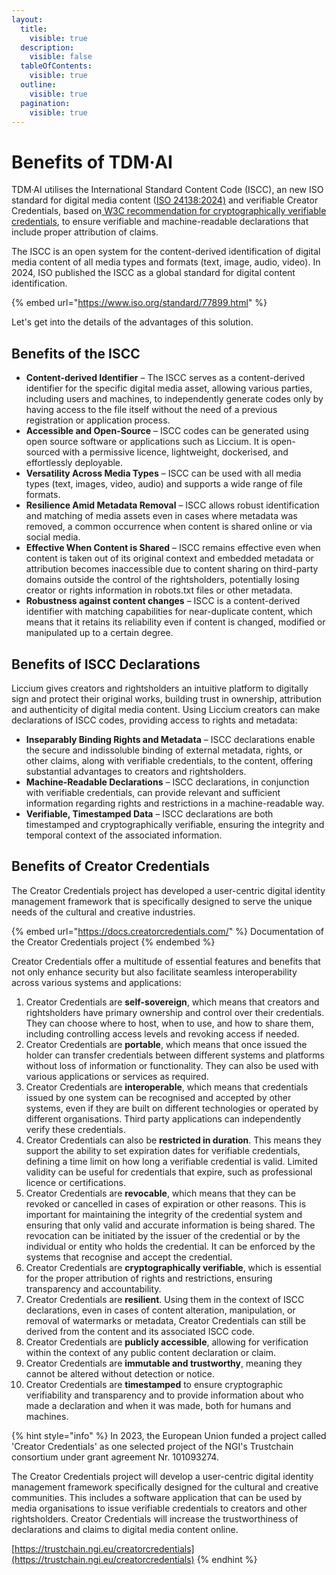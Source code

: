 ```yaml
---
layout:
  title:
    visible: true
  description:
    visible: false
  tableOfContents:
    visible: true
  outline:
    visible: true
  pagination:
    visible: true
---
```


# Benefits of TDM·AI

TDM·AI utilises the International Standard Content Code (ISCC), an new ISO standard for digital media content ([ISO 24138:2024)](https://www.iso.org/standard/77899.html) and verifiable Creator Credentials, based on[ W3C recommendation for cryptographically verifiable credentials](https://www.w3.org/TR/vc-data-model-2.0/), to ensure verifiable and machine-readable declarations that include proper attribution of claims.&#x20;

The ISCC is an open system for the content-derived identification of digital media content of all media types and formats (text, image, audio, video). In 2024, ISO published the ISCC as a global standard for digital content identification.

{% embed url="https://www.iso.org/standard/77899.html" %}

Let's get into the details of the advantages of this solution.&#x20;

## Benefits of the ISCC

* **Content-derived Identifier** – The ISCC serves as a content-derived identifier for the specific digital media asset, allowing various parties, including users and machines, to independently generate codes only by having access to the file itself without the need of a previous registration or application process.
* **Accessible and Open-Source** – ISCC codes can be generated using open source software or applications such as Liccium. It is open-sourced with a permissive licence, lightweight, dockerised, and effortlessly deployable.&#x20;
* **Versatility Across Media Types** – ISCC can be used with all media types (text, images, video, audio) and supports a wide range of file formats.
* **Resilience Amid Metadata Removal** – ISCC allows robust identification and matching of media assets even in cases where metadata was removed, a common occurrence when content is shared online or via social media.
* **Effective When Content is Shared** – ISCC remains effective even when content is taken out of its original context and embedded metadata or attribution becomes inaccessible due to content sharing on third-party domains outside the control of the rightsholders, potentially losing creator or rights information in robots.txt files or other metadata.
* **Robustness against content changes** – ISCC is a content-derived identifier with matching capabilities for near-duplicate content, which means that it retains its reliability even if content is changed, modified or manipulated up to a certain degree.

## Benefits of ISCC Declarations

Liccium gives creators and rightsholders an intuitive platform to digitally sign and protect their original works, building trust in ownership, attribution and authenticity of digital media content. Using Liccium creators can make declarations of ISCC codes, providing access to rights and metadata:

* **Inseparably Binding Rights and Metadata** – ISCC declarations enable the secure and indissoluble binding of external metadata, rights, or other claims, along with verifiable credentials, to the content, offering substantial advantages to creators and rightsholders.
* **Machine-Readable Declarations** – ISCC declarations, in conjunction with verifiable credentials, can provide relevant and sufficient information regarding rights and restrictions in a machine-readable way.
* **Verifiable, Timestamped Data** – ISCC declarations are both timestamped and cryptographically verifiable, ensuring the integrity and temporal context of the associated information.

## Benefits of Creator Credentials

The Creator Credentials project has developed a user-centric digital identity management framework that is specifically designed to serve the unique needs of the cultural and creative industries.&#x20;

{% embed url="https://docs.creatorcredentials.com/" %}
Documentation of the Creator Credentials project
{% endembed %}

Creator Credentials offer a multitude of essential features and benefits that not only enhance security but also facilitate seamless interoperability across various systems and applications:

1. Creator Credentials are **self-sovereign**, which means that creators and rightsholders have primary ownership and control over their credentials. They can choose where to host, when to use, and how to share them, including controlling access levels and revoking access if needed.
2. Creator Credentials are **portable**, which means that once issued the holder can transfer credentials between different systems and platforms without loss of information or functionality. They can also be used with various applications or services as required.
3. Creator Credentials are **interoperable**, which means that credentials issued by one system can be recognised and accepted by other systems, even if they are built on different technologies or operated by different organisations. Third party applications can independently verify these credentials.
4. Creator Credentials  can also be **restricted in duration**. This means they support the ability to set expiration dates for verifiable credentials, defining a time limit on how long a verifiable credential is valid. Limited validity can be useful for credentials that expire, such as professional licence or certifications.
5. Creator Credentials  are **revocable**, which means that they can be revoked or cancelled in cases of expiration or other reasons. This is important for maintaining the integrity of the credential system and ensuring that only valid and accurate information is being shared. The revocation can be initiated by the issuer of the credential or by the individual or entity who holds the credential. It can be enforced by the systems that recognise and accept the credential.
6. Creator Credentials are **cryptographically verifiable**, which is essential for the proper attribution of rights and restrictions, ensuring transparency and accountability.
7. Creator Credentials are **resilient**. Using them in the context of ISCC declarations, even in cases of content alteration, manipulation, or removal of watermarks or metadata, Creator Credentials can still be derived from the content and its associated ISCC code.
8. Creator Credentials are **publicly accessible**, allowing for verification within the context of any public content declaration or claim.
9. Creator Credentials are **immutable and trustworthy**, meaning they cannot be altered without detection or notice.
10. Creator Credentials are **timestamped** to ensure cryptographic verifiability and transparency and to provide information about who made a declaration and when it was made, both for humans and machines.

{% hint style="info" %}
In 2023, the European Union funded a project called 'Creator Credentials' as one selected project of the NGI's Trustchain consortium under grant agreement Nr. 101093274.&#x20;

The Creator Credentials project will develop a user-centric digital identity management framework specifically designed for the cultural and creative communities. This includes a software application that can be used by media organisations to issue verifiable credentials to creators and other rightsholders. Creator Credentials will increase the trustworthiness of declarations and claims to digital media content online.

[https://trustchain.ngi.eu/creatorcredentials](https://trustchain.ngi.eu/creatorcredentials)
{% endhint %}

